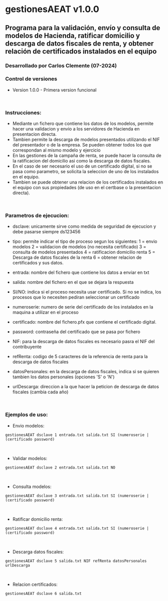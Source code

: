 # gestionesAEAT v1.0.0
## Programa para la validación, envío y consulta de modelos de Hacienda, ratificar domicilio y descarga de datos fiscales de renta, y obtener relación de certificados instalados en el equipo

### Desarrollado por Carlos Clemente (07-2024)

### Control de versiones
- Version 1.0.0 - Primera version funcional
<br>

### Instrucciones:
- Mediante un fichero que contiene los datos de los modelos, permite hacer una validacion y envio a los servidores de Hacienda en presentacion directa.
- Tambien permite la descarga de modelos presentados utilizando el NIF del presentador o de la empresa. Se pueden obtener todos los que correspondan al mismo modelo y ejercicio
- En las gestiones de la campaña de renta, se puede hacer la consulta de la ratificacion del domicilio asi como la descarga de datos fiscales.
- En el caso de ser necesario el uso de un certificado digital, si no se pasa como parametro, se solicita la seleccion de uno de los instalados en el equipo.
- Tambien se puede obtener una relacion de los certificados instalados en el equipo con sus propiedades (de uso en el certbase o la presentacion directa).
<br>

### Parametros de ejecucion:
* dsclave: unicamente sirve como medida de seguridad de ejecucion y debe pasarse siempre ds123456
* tipo: permite indicar el tipo de proceso segun los siguientes:
	1 = envio modelos
	2 = validacion de modelos (no necesita certificado)
	3 = consulta de modelos presentados
	4 = ratificacion domicilio renta
	5 = Descarga de datos fiscales de la renta
	6 = obtener relacion de certificados y sus datos.
			
* entrada: nombre del fichero que contiene los datos a enviar en txt
* salida: nombre del fichero en el que se dejara la respuesta
* SI/NO: indica si el proceso necesita usar certificado. Si no se indica, los procesos que lo necesiten pediran seleccionar un certificado
* numeroserie: numero de serie del certificado de los instalados en la maquina a utilizar en el proceso
* certificado: nombre del fichero.pfx que contiene el certificado digital.
* password: contraseña del certificado que se pasa por fichero
* NIF: para la descarga de datos fiscales es necesario pasra el NIF del contribuyente
* refRenta: codigo de 5 caracteres de la referencia de renta para la descarga de datos fiscales
* datosPersonales: en la descarga de datos fiscales, indica si se quieren tambien los datos personales (opciones 'S' o 'N')
* urlDescarga: direccion a la que hacer la peticion de descarga de datos fiscales (cambia cada año)

<br>

### Ejemplos de uso:

* Envio modelos:
```
gestionesAEAT dsclave 1 entrada.txt salida.txt SI (numeroserie | (certificado password)
```
<br>

* Validar modelos:
```
gestionesAEAT dsclave 2 entrada.txt salida.txt NO
```
<br>

* Consulta modelos: 
```
gestionesAEAT dsclave 3 entrada.txt salida.txt SI (numeroserie | (certificado password)
```
<br>

* Ratificar domicilio renta: 
```
gestionesAEAT dsclave 4 entrada.txt salida.txt SI (numeroserie | (certificado password)
```
<br>

* Descarga datos fiscales: 
```
gestionesAEAT dsclave 5 salida.txt NIF refRenta datosPersonales urlDescarga
```
<br>

* Relacion certificados: 
```
gestionesAEAT dsclave 6 salida.txt
```